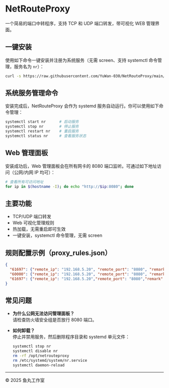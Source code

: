 # NetRouteProxy

一个简易的端口中转程序，支持 TCP 和 UDP 端口转发，带可视化 WEB 管理界面。

## 一键安装

使用如下命令一键安装并注册为系统服务（无需 screen、支持 systemctl 命令管理，服务名为 `nr`）：

```bash
curl -s https://raw.githubusercontent.com/YuWan-030/NetRouteProxy/main/install_netrouteproxy.sh | sudo bash
```

## 系统服务管理命令

安装完成后，NetRouteProxy 会作为 systemd 服务自动运行。你可以使用如下命令管理：

```bash
systemctl start nr      # 启动服务
systemctl stop nr       # 停止服务
systemctl restart nr    # 重启服务
systemctl status nr     # 查看服务状态
```

## Web 管理面板

安装成功后，Web 管理面板会在所有网卡的 8080 端口监听。可通过如下地址访问（公网/内网 IP 均可）：

```bash
# 查看所有可访问地址
for ip in $(hostname -I); do echo "http://$ip:8080"; done
```

## 主要功能

- TCP/UDP 端口转发
- Web 可视化管理规则
- 热加载，无需重启即可生效
- 一键安装，systemctl 命令管理，无需 screen

## 规则配置示例（proxy_rules.json）

```json
{
  "61697": {"remote_ip": "192.168.5.20", "remote_port": "8080", "remark": "TCP示例", "protocol": "tcp"},
  "60000": {"remote_ip": "192.168.5.20", "remote_port": "8080", "remark": "UDP示例", "protocol": "udp"},
  "61697": {"remote_ip": "192.168.5.20","remote_port": "8080","remark": "TCP+UDP测试","protocol": "both"}
}
```

## 常见问题

- **为什么公网无法访问管理面板？**  
  请检查防火墙安全组是否放行 8080 端口。

- **如何卸载？**  
  停止并禁用服务，然后删除程序目录和 systemd 单元文件：

  ```bash
  systemctl stop nr
  systemctl disable nr
  rm -rf /opt/netrouteproxy
  rm /etc/systemd/system/nr.service
  systemctl daemon-reload
  ```

---

© 2025 鱼丸工作室
